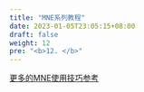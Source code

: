 ```yaml
---
title: "MNE系列教程"
date: 2023-01-05T23:05:15+08:00
draft: false
weight: 12
pre: "<b>12. </b>"
---
```



[更多的MNE使用技巧参考](https://github.com/LiaoPan/MNE-Cookbook)
